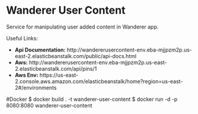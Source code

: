 <h1>Wanderer User Content</h1>

<p>
    Service for manipulating user added content in Wanderer app.
</p>

Useful Links:
<ul>
    <li><b>Api Documentation:</b> http://wandererusercontent-env.eba-mjjpzm2p.us-east-2.elasticbeanstalk.com/public/api-docs.html </li>
    <li><b>Aws:</b>  http://wandererusercontent-env.eba-mjjpzm2p.us-east-2.elasticbeanstalk.com/api/pins/1 </li>
    <li><b>Aws Env:</b>  https://us-east-2.console.aws.amazon.com/elasticbeanstalk/home?region=us-east-2#/environments </li>
</ul>

#Docker
$ docker build . -t wanderer-user-content
$ docker run -d -p 8080:8080 wanderer-user-content
